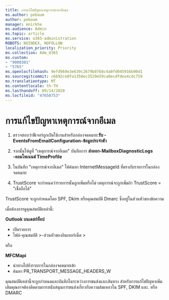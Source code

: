 ```yaml
---
title: การแก้ไขปัญหาเหตุการณ์จากอีเมล
ms.author: pebaum
author: pebaum
manager: mnirkhe
ms.audience: Admin
ms.topic: article
ms.service: o365-administration
ROBOTS: NOINDEX, NOFOLLOW
localization_priority: Priority
ms.collection: Adm_O365
ms.custom:
- "9000301"
- "5765"
ms.openlocfilehash: 9efd969e3e639c2679b0768c4a0fd045916b00d1
ms.sourcegitcommit: c6692ce0fa1358ec3529e59ca0ecdfdea4cdc759
ms.translationtype: MT
ms.contentlocale: th-TH
ms.lasthandoff: 09/14/2020
ms.locfileid: "47658753"
---
```

# <a name="troubleshooting-events-from-email"></a>การแก้ไขปัญหาเหตุการณ์จากอีเมล

1. ตรวจสอบว่าฟีเจอร์ถูกเปิดใช้งานสำหรับกล่องจดหมาย:**รับ <mailbox> -EventsFromEmailConfiguration-ข้อมูลประจำตัว**

2. จากนั้นให้ดูที่ "เหตุการณ์จากอีเมล" บันทึกการ **ส่งออก-MailboxDiagnosticLogs <mailbox> -คอมโพเนนต์ TimeProfile**

3. ในบันทึก "เหตุการณ์จากอีเมล" ให้ค้นหา InternetMessageId ที่ตรงกับรายการในกล่องจดหมาย  

4. TrustScore จะกำหนดว่ารายการนั้นถูกเพิ่มหรือไม่ เหตุการณ์จะถูกเพิ่มถ้า TrustScore = "เชื่อถือได้"

TrustScore จะถูกกำหนดโดย SPF, Dkim หรือคุณสมบัติ Dmarc ซึ่งอยู่ในส่วนหัวของข้อความ

เมื่อต้องการดูคุณสมบัติเหล่านี้:

**Outlook บนเดสก์ท็อป**

- เปิดรายการ
- ไฟล์-คุณสมบัติ >-ส่วนหัวของอินเทอร์เน็ต >

หรือ

**MFCMapi**

- นำทางไปยังรายการในกล่องจดหมายเข้า
- ค้นหา PR_TRANSPORT_MESSAGE_HEADERS_W

คุณสมบัติเหล่านี้จะถูกกำหนดและบันทึกในระหว่างการขนส่งและเส้นทาง สำหรับการแก้ไขปัญหาเพิ่มเติมคุณอาจต้องติดตามการสนับสนุนการขนส่งเกี่ยวกับความล้มเหลวใน SPF, DKIM และ. หรือ DMARC